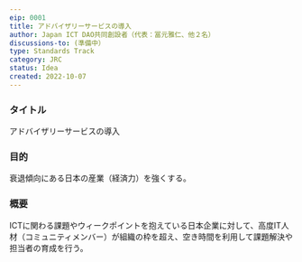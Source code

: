 ```yaml
---
eip: 0001
title: アドバイザリーサービスの導入
author: Japan ICT DAO共同創設者（代表：冨元雅仁、他２名）
discussions-to: (準備中）
type: Standards Track
category: JRC
status: Idea
created: 2022-10-07
---
```


### タイトル

アドバイザリーサービスの導入

### 目的

衰退傾向にある日本の産業（経済力）を強くする。

### 概要

ICTに関わる課題やウィークポイントを抱えている日本企業に対して、高度IT人材（コミュニティメンバー）が組織の枠を超え、空き時間を利用して課題解決や担当者の育成を行う。
